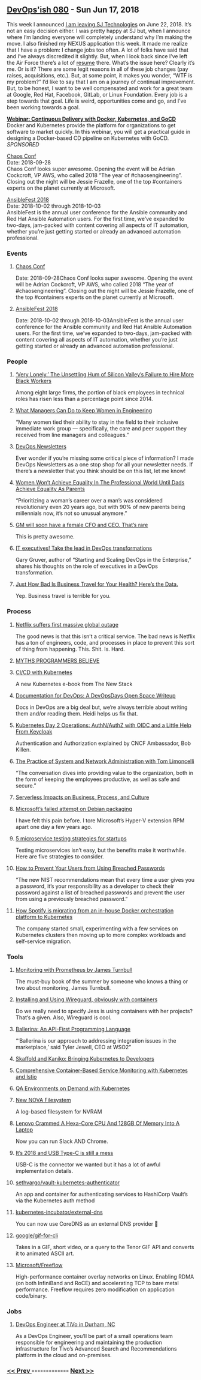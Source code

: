## [DevOps'ish 080](https://devopsish.com/080) - Sun Jun 17, 2018

This week I announced <a href="https://twitter.com/ChrisShort/status/1006966230186627072">I am leaving SJ Technologies</a> on June 22, 2018. It’s not an easy decision either. I was pretty happy at SJ but, when I announce where I’m landing everyone will completely understand why I’m making the move. I also finished my NEXUS application this week. It made me realize that I have a problem: I change jobs too often. A lot of folks have said that and I’ve always discredited it slightly. But, when I look back since I’ve left the Air Force there’s a lot of <a href="https://chrisshort.net/resume-cv/">resume</a> there. What’s the issue here? Clearly it’s me. Or is it? There are some legit reasons in all of these job changes (pay raises, acquisitions, etc.). But, at some point, it makes you wonder, “WTF is my problem?” I’d like to say that I am on a journey of continual improvement. But, to be honest, I want to be well compensated and work for a great team at Google, Red Hat, Facebook, GitLab, or Linux Foundation. Every job is a step towards that goal. Life is weird, opportunities come and go, and I’ve been working towards a goal.

<a href="https://info.thoughtworks.com/Continuous-Delivery-Docker-Kubernetes-webinar"><strong>Webinar: Continuous Delivery with Docker, Kubernetes, and GoCD</strong></a><br/>Docker and Kubernetes provide the platform for organizations to get software to market quickly. In this webinar, you will get a practical guide in designing a Docker-based CD pipeline on Kubernetes with GoCD. <em>SPONSORED</em>

<a href="https://chaosconf.splashthat.com/">Chaos Conf</a><br/>Date: 2018-09-28<br/>Chaos Conf looks super awesome. Opening the event will be Adrian Cockcroft, VP AWS, who called 2018 “The year of #chaosengineering”. Closing out the night will be Jessie Frazelle, one of the top #containers experts on the planet currently at Microsoft.

<a href="https://www.ansible.com/ansiblefest">AnsibleFest 2018</a><br/>Date: 2018-10-02 through 2018-10-03<br/>AnsibleFest is the annual user conference for the Ansible community and Red Hat Ansible Automation users. For the first time, we’ve expanded to two-days, jam-packed with content covering all aspects of IT automation, whether you’re just getting started or already an advanced automation professional.

### Events

1. [Chaos Conf](https://chaosconf.splashthat.com/)

    Date: 2018-09-28Chaos Conf looks super awesome. Opening the event will be Adrian Cockcroft, VP AWS, who called 2018 “The year of #chaosengineering”. Closing out the night will be Jessie Frazelle, one of the top #containers experts on the planet currently at Microsoft.
1. [AnsibleFest 2018](https://www.ansible.com/ansiblefest)

    Date: 2018-10-02 through 2018-10-03AnsibleFest is the annual user conference for the Ansible community and Red Hat Ansible Automation users. For the first time, we’ve expanded to two-days, jam-packed with content covering all aspects of IT automation, whether you’re just getting started or already an advanced automation professional.
### People

1. [‘Very Lonely.’ The Unsettling Hum of Silicon Valley’s Failure to Hire More Black Workers](https://www.bloomberg.com/news/articles/2018-06-08/tech-companies-still-aren-t-hiring-black-workers)

     Among eight large firms, the portion of black employees in technical roles has risen less than a percentage point since 2014.
1. [What Managers Can Do to Keep Women in Engineering](https://hbr.org/2018/06/what-managers-can-do-to-keep-women-in-engineering)

     “Many women tied their ability to stay in the field to their inclusive immediate work group — specifically, the care and peer support they received from line managers and colleagues.”
1. [DevOps Newsletters](https://devopsnewsletters.com/)

     Ever wonder if you’re missing some critical piece of information? I made DevOps Newsletters as a one stop shop for all your newsletter needs. If there’s a newsletter that you think should be on this list, let me know!
1. [Women Won’t Achieve Equality In The Professional World Until Dads Achieve Equality As Parents](https://www.refinery29.com/2018/06/201868/sara-mauskopf-winnie-fathers-day)

     “Prioritizing a woman’s career over a man’s was considered revolutionary even 20 years ago, but with 90% of new parents being millennials now, it’s not so unusual anymore.”
1. [GM will soon have a female CFO and CEO. That’s rare](http://money.cnn.com/2018/06/13/news/companies/gm-woman-ceo-cfo/index.html)

     This is pretty awesome.
1. [IT executives! Take the lead in DevOps transformations](https://about.gitlab.com/2018/06/14/gary-gruver-interview-post/)

     Gary Gruver, author of “Starting and Scaling DevOps in the Enterprise,” shares his thoughts on the role of executives in a DevOps transformation.
1. [Just How Bad Is Business Travel for Your Health? Here’s the Data.](https://hbr.org/2018/05/just-how-bad-is-business-travel-for-your-health-heres-the-data)

     Yep. Business travel is terrible for you.
### Process

1. [Netflix suffers first massive global outage](https://news.alphastreet.com/netflix-suffers-first-massive-global-outage/)

     The good news is that this isn’t a critical service. The bad news is Netflix has a ton of engineers, code, and processes in place to prevent this sort of thing from happening. This. Shit. Is. Hard.
1. [MYTHS PROGRAMMERS BELIEVE](https://atilanevesoncode.wordpress.com/2018/06/12/myths-programmers-believe/)

    
1. [CI/CD with Kubernetes](https://thenewstack.io/ebooks/kubernetes/ci-cd-with-kubernetes/)

     A new Kubernetes e-book from The New Stack
1. [Documentation for DevOps: A DevOpsDays Open Space Writeup](https://medium.com/@wiredferret/documentation-for-devops-a-devopsdays-open-space-writeup-76f088ca2c3c)

     Docs in DevOps are a big deal but, we’re always terrible about writing them and/or reading them. Heidi helps us fix that.
1. [Kubernetes Day 2 Operations: AuthN/AuthZ with OIDC and a Little Help From Keycloak](https://medium.com/@mrbobbytables/kubernetes-day-2-operations-authn-authz-with-oidc-and-a-little-help-from-keycloak-de4ea1bdbbe)

     Authentication and Authorization explained by CNCF Ambassador, Bob Killen.
1. [The Practice of System and Network Administration with Tom Limoncelli](http://runasradio.com/Shows/Show/577)

     “The conversation dives into providing value to the organization, both in the form of keeping the employees productive, as well as safe and secure.”
1. [Serverless Impacts on Business, Process, and Culture](https://thenewstack.io/serverless-impacts-on-business-process-and-culture/)

    
1. [Microsoft’s failed attempt on Debian packaging](https://www.preining.info/blog/2018/06/microsofts-failed-attempt-on-debian-packaging/)

     I have felt this pain before. I tore Microsoft’s Hyper-V extension RPM apart one day a few years ago.
1. [5 microservice testing strategies for startups](https://opensource.com/article/18/6/five-microservice-testing-strategies-startups)

     Testing microservices isn’t easy, but the benefits make it worthwhile. Here are five strategies to consider.
1. [How to Prevent Your Users from Using Breached Passwords](https://developer.okta.com/blog/2018/06/11/how-to-prevent-your-users-from-using-breached-passwords)

     “The new NIST recommendations mean that every time a user gives you a password, it’s your responsibility as a developer to check their password against a list of breached passwords and prevent the user from using a previously breached password.”
1. [How Spotify is migrating from an in-house Docker orchestration platform to Kubernetes](https://www.ciodive.com/news/how-spotify-is-migrating-from-an-in-house-docker-orchestration-platform-to/525465/)

     The company started small, experimenting with a few services on Kubernetes clusters then moving up to more complex workloads and self-service migration.
### Tools

1. [Monitoring with Prometheus by James Turnbull](https://www.prometheusbook.com/)

     The must-buy book of the summer by someone who knows a thing or two about monitoring, James Turnbull.
1. [Installing and Using Wireguard, obviously with containers](https://blog.jessfraz.com/post/installing-and-using-wireguard/)

     Do we really need to specify Jess is using containers with her projects? That’s a given. Also, Wireguard is cool.
1. [Ballerina: An API-First Programming Language](https://thenewstack.io/ballerina-an-api-first-programming-language/)

     “‘Ballerina is our approach to addressing integration issues in the marketplace,’ said Tyler Jewell, CEO at WSO2”
1. [Skaffold and Kaniko: Bringing Kubernetes to Developers](https://medium.com/google-cloud/skaffold-and-kaniko-bringing-kubernetes-to-developers-a43914777af9)

    
1. [Comprehensive Container-Based Service Monitoring with Kubernetes and Istio](https://www.circonus.com/2018/06/comprehensive-container-based-service-monitoring-with-kubernetes-and-istio/)

    
1. [QA Environments on Demand with Kubernetes](https://engineering.dollarshaveclub.com/qa-environments-on-demand-with-kubernetes-5a571b4e273c)

    
1. [New NOVA Filesystem](https://www.linuxjournal.com/content/new-nova-filesystem)

     A log-based filesystem for NVRAM
1. [Lenovo Crammed A Hexa-Core CPU And 128GB Of Memory Into A Laptop](https://www.tomshardware.com/news/lenovo-thinkpad-p52-mobile-workstation,37292.html)

     Now you can run Slack AND Chrome.
1. [It’s 2018 and USB Type-C is still a mess](https://www.androidauthority.com/state-of-usb-type-c-870996/)

     USB-C is the connector we wanted but it has a lot of awful implementation details.
1. [sethvargo/vault-kubernetes-authenticator](https://github.com/sethvargo/vault-kubernetes-authenticator)

     An app and container for authenticating services to HashiCorp Vault’s via the Kubernetes auth method
1. [kubernetes-incubator/external-dns](https://github.com/kubernetes-incubator/external-dns)

     You can now use CoreDNS as an external DNS provider 👀
1. [google/gif-for-cli](https://github.com/google/gif-for-cli)

     Takes in a GIF, short video, or a query to the Tenor GIF API and converts it to animated ASCII art.
1. [Microsoft/Freeflow](https://github.com/Microsoft/Freeflow)

     High-performance container overlay networks on Linux. Enabling RDMA (on both InfiniBand and RoCE) and accelerating TCP to bare metal performance. Freeflow requires zero modification on application code/binary.
### Jobs

1. [DevOps Engineer at TiVo in Durham, NC](http://jobs.jobvite.com/careers/tivo/job/o1PA7fwh?__jvst=Employee%20Referral&__jvsd=srq0nhw0&__jvsc=Twitter&bid=ndUrYFwG)

    As a DevOps Engineer, you’ll be part of a small operations team responsible for engineering and maintaining the production infrastructure for Tivo’s Advanced Search and Recommendations platform in the cloud and on-premises.

### [ << Prev ](sreweekly-79.md) ------------- [ Next >> ](sreweekly-81.md)